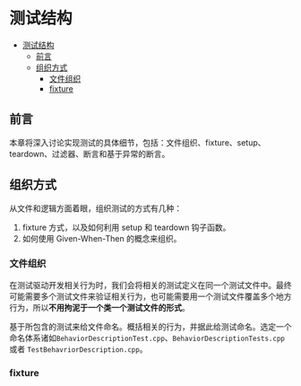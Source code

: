 # 测试结构

- [测试结构](#测试结构)
  - [前言](#前言)
  - [组织方式](#组织方式)
    - [文件组织](#文件组织)
    - [fixture](#fixture)

## 前言

本章将深入讨论实现测试的具体细节，包括：文件组织、fixture、setup、teardown、过滤器、断言和基于异常的断言。

## 组织方式

从文件和逻辑方面着眼，组织测试的方式有几种：

1. fixture 方式，以及如何利用 setup 和 teardown 钩子函数。
2. 如何使用 Given-When-Then 的概念来组织。

### 文件组织

在测试驱动开发相关行为时，我们会将相关的测试定义在同一个测试文件中。最终可能需要多个测试文件来验证相关行为，也可能需要用一个测试文件覆盖多个地方行为，所以**不用拘泥于一个类一个测试文件的形式**。

基于所包含的测试来给文件命名。概括相关的行为，并据此给测试命名。选定一个命名体系诸如`BehaviorDescriptionTest.cpp`、`BehaviorDescriptionTests.cpp` 或者 `TestBehavriorDescription.cpp`。

### fixture

